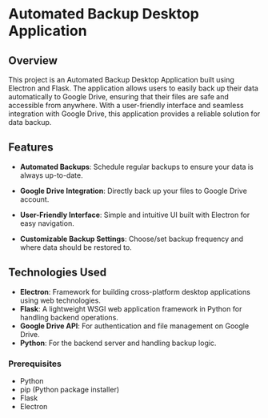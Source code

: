 # Automated Backup Desktop Application

## Overview

This project is an Automated Backup Desktop Application built using Electron and Flask. The application allows users to easily back up their data automatically to Google Drive, ensuring that their files are safe and accessible from anywhere. With a user-friendly interface and seamless integration with Google Drive, this application provides a reliable solution for data backup.

## Features

- **Automated Backups**: Schedule regular backups to ensure your data is always up-to-date.
- **Google Drive Integration**: Directly back up your files to Google Drive account.
- **User-Friendly Interface**: Simple and intuitive UI built with Electron for easy navigation.

- **Customizable Backup Settings**: Choose/set backup frequency and where data should be restored to.

## Technologies Used

- **Electron**: Framework for building cross-platform desktop applications using web technologies.
- **Flask**: A lightweight WSGI web application framework in Python for handling backend operations.
- **Google Drive API**: For authentication and file management on Google Drive.
- **Python**: For the backend server and handling backup logic.

### Prerequisites

- Python
- pip (Python package installer)
- Flask
- Electron
